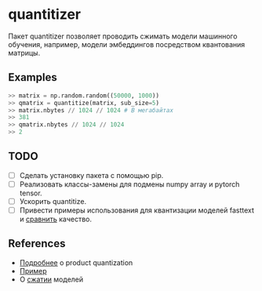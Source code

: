 # quantitizer
Пакет quantitizer позволяет проводить сжимать модели машинного обучения, 
например, модели эмбеддингов посредством квантования матрицы.


## Examples
```python
>> matrix = np.random.random((50000, 1000))
>> qmatrix = quantitize(matrix, sub_size=5)
>> matrix.nbytes // 1024 // 1024 # В мегабайтах
>> 381
>> qmatrix.nbytes // 1024 // 1024
>> 2
```

## TODO
- [ ] Сделать установку пакета с помощью pip.
- [ ] Реализовать классы-замены для подмены numpy array и pytorch tensor.
- [ ] Ускорить quantitize.
- [ ] Привести примеры использования для квантизации моделей fasttext и [сравнить](https://vasnetsov93.medium.com/shrinking-fasttext-embeddings-so-that-it-fits-google-colab-cd59ab75959e) качество.

## References
- [Подробнее](http://mccormickml.com/2017/10/13/product-quantizer-tutorial-part-1/) о product quantization
- [Пример](http://ethen8181.github.io/machine-learning/deep_learning/multi_label/product_quantization.html#Computing-Query-Distance)
- О [сжатии](https://habr.com/ru/post/489474/) моделей